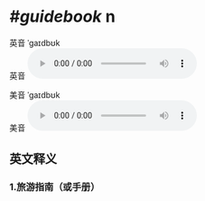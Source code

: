 # ***\#guidebook*** n
英音 ˈɡaɪdbʊk  
英音
<audio src="./media/guidebook1_AAC.aac" controls="controls"></audio>

美音 ˈɡaɪdbʊk  
美音
<audio src="./media/guidebook2_AAC.aac" controls="controls"></audio>



  

英文释义
---
### 1.**旅游指南（或手册）**  



